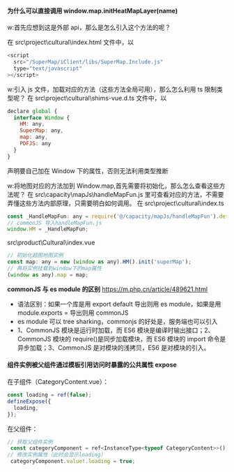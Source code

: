 #### 为什么可以直接调用 window.map.initHeatMapLayer(name)

w:首先应想到这是外部 api，那么是怎么引入这个方法的呢？

在 src\project\cultural\index.html 文件中，以

```javascript
<script
  src="/SuperMap/iClient/libs/SuperMap.Include.js"
  type="text/javascript"
></script>
```

w:引入 js 文件，加载对应的方法（这些方法全局可用），那么怎么利用 ts 限制类型呢？
在 src\project\cultural\shims-vue.d.ts 文件中，以

```javascript
declare global {
  interface Window {
    HM: any,
    SuperMap: any,
    map: any,
    PDFJS: any
  }
}
```

声明要自己加在 Window 下的属性，否则无法利用类型推断

w:将地图对应的方法加到 Window.map,首先需要将初始化，那么怎么查看这些方法呢？
在 src\capacity\mapJs\handleMapFun.js 里可查看对应的方法，不需要弄懂这些方法内部原理，只需要明白如何调用。
在 src\project\cultural\index.ts

```javascript
const _HandleMapFun: any = require('@/capacity/mapJs/handleMapFun').default;
// commonJS 导入handleMapFun.js
window.HM = _HandleMapFun;
```

src\product\Cultural\index.vue

```javascript
// 初始化超图地图实例
const map: any = new (window as any).HM().init('superMap');
// 再将实例挂载到window下的map属性
(window as any).map = map;
```

**commonJS 与 es module 的区别**
https://m.php.cn/article/489621.html

- 语法区别：如果一个库是用 export default 导出则用 es module，如果是用 module.exports = 导出则用 commonJS
- es module 可以 tree sharking，commonjs 的好处是，服务端也可以引入
- 1、CommonJS 模块是运行时加载，而 ES6 模块是编译时输出接口；2、CommonJS 模块的 require()是同步加载模块，而 ES6 模块的 import 命令是异步加载；3、CommonJS 是对模块的浅拷贝，ES6 是对模块的引入。

#### 组件实例被父组件通过模板引用访问时暴露的公共属性 expose

在子组件（CategoryContent.vue）：

```javascript
const loading = ref(false);
defineExpose({
  loading,
});
```

在父组件：

```javascript
// 获取父组件实例
 const categoryComponent = ref<InstanceType<typeof CategoryContent>>();
// 修改实例属性（此时会显示loading）
 categoryComponent.value!.loading = true;
```
